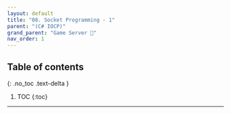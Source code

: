 ```yaml
---
layout: default
title: "08. Socket Programming - 1"
parent: "(C# IOCP)"
grand_parent: "Game Server 👾"
nav_order: 1
---
```


## Table of contents
{: .no_toc .text-delta }

1. TOC
{:toc}

---